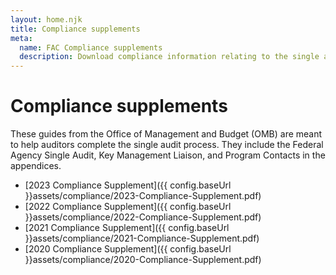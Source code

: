 ```yaml
---
layout: home.njk
title: Compliance supplements
meta:
  name: FAC Compliance supplements
  description: Download compliance information relating to the single audit submission process for the FAC.
---
```


# Compliance supplements

These guides from the Office of Management and Budget (OMB) are meant to help auditors complete the single audit process. They include the Federal Agency Single Audit, Key Management Liaison, and Program Contacts in the appendices.

- [2023 Compliance Supplement]({{ config.baseUrl }}assets/compliance/2023-Compliance-Supplement.pdf)
- [2022 Compliance Supplement]({{ config.baseUrl }}assets/compliance/2022-Compliance-Supplement.pdf)
- [2021 Compliance Supplement]({{ config.baseUrl }}assets/compliance/2021-Compliance-Supplement.pdf)
- [2020 Compliance Supplement]({{ config.baseUrl }}assets/compliance/2020-Compliance-Supplement.pdf)
